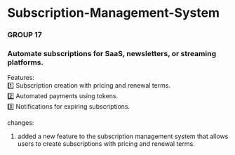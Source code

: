# Subscription-Management-System
<h3>GROUP 17</h3>
<h3>Automate subscriptions for SaaS, newsletters, or streaming platforms.</h3>

<p>
Features:
  <br/>
1️⃣ Subscription creation with pricing and renewal terms.
    <br/>
2️⃣ Automated payments using tokens.
    <br/>
3️⃣ Notifications for expiring subscriptions.

changes:
1. added a new feature to the subscription management system that allows users to create subscriptions with pricing and renewal terms.
</p>

